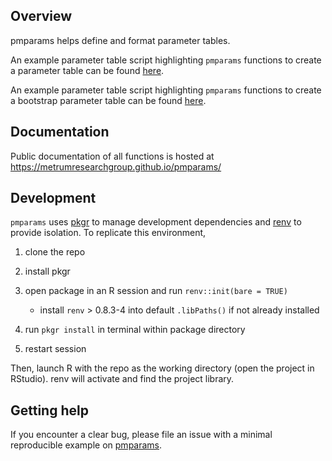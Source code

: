 
<!-- README.md is generated from README.Rmd. Please edit that file -->

## Overview

pmparams helps define and format parameter tables.

An example parameter table script highlighting `pmparams` functions
to create a parameter table can be found
[here](https://github.com/metrumresearchgroup/expo1-nonmem-foce/blob/main/script/pk-final-model-table.R).

An example parameter table script highlighting `pmparams` functions
to create a bootstrap parameter table can be found
[here](https://github.com/metrumresearchgroup/expo1-nonmem-foce/blob/main/script/pk-final-model-table-boot.R).

## Documentation

Public documentation of all functions is hosted at
<https://metrumresearchgroup.github.io/pmparams/>

## Development

`pmparams` uses [pkgr](https://github.com/metrumresearchgroup/pkgr)
to manage development dependencies and
[renv](https://rstudio.github.io/renv/) to provide isolation. To
replicate this environment,

1.  clone the repo

2.  install pkgr

3.  open package in an R session and run `renv::init(bare = TRUE)`

    -   install `renv` \> 0.8.3-4 into default `.libPaths()` if not
        already installed

4.  run `pkgr install` in terminal within package directory

5.  restart session

Then, launch R with the repo as the working directory (open the project
in RStudio). renv will activate and find the project library.

## Getting help

If you encounter a clear bug, please file an issue with a minimal
reproducible example on
[pmparams](https://github.com/pmparams/issues).
